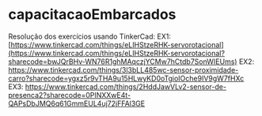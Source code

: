 # capacitacaoEmbarcados
Resolução dos exercícios usando TinkerCad: 
EX1:
[https://www.tinkercad.com/things/eLIHStzeRHK-servorotacional](https://www.tinkercad.com/things/eLIHStzeRHK-servorotacional?sharecode=bwJQrBHv-WN76R1ghMAqczjYCMw7hCtdb7SonWIEUms)
EX2:
https://www.tinkercad.com/things/3l3bLL485wc-sensor-proximidade-carro?sharecode=ygxz5r9vTHA9u15HLwyKD0oTgioIOche9IV9gW7fHXc
EX3:
https://www.tinkercad.com/things/2HddJawVLv2-sensor-de-presenca2?sharecode=0PINXXwE4t-QAPsDbJMQ6q61GmmEUL4uj72jFFAl3GE

